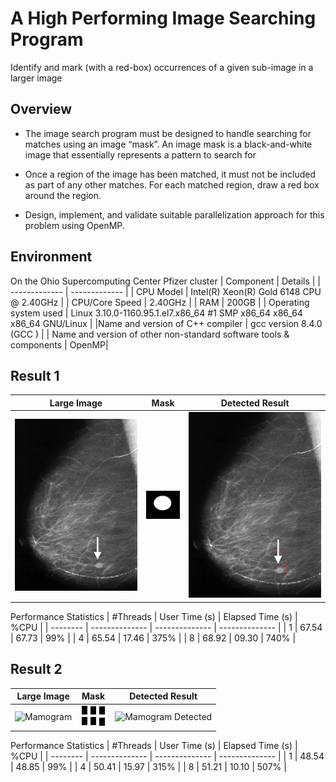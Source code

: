 # A High Performing Image Searching Program
Identify and mark (with a red-box) occurrences of a given sub-image in a larger image 

## Overview
* The image search program must be designed to handle searching for matches using an image “mask”. An image mask is a black-and-white image that essentially represents a pattern to search for

* Once a region of the image has been matched, it must not be included as part of any other matches. For each matched region, draw a red box around the region.

* Design, implement, and validate suitable parallelization approach for this problem using OpenMP.


## Environment
On the Ohio Supercomputing Center Pfizer cluster
| Component  | Details |
| ------------- | ------------- |
| CPU Model  | Intel(R) Xeon(R) Gold 6148 CPU @ 2.40GHz |
| CPU/Core Speed  | 2.40GHz   |
| RAM  | 200GB   |
| Operating system used | Linux 3.10.0-1160.95.1.el7.x86_64 #1 SMP x86_64 x86_64 x86_64 GNU/Linux    |
|Name and version of C++ compiler | gcc version 8.4.0 (GCC )  |
| Name and version of other non-standard software tools & components | OpenMP| 


## Result 1
Large Image             |  Mask                          | Detected Result             |
:-------------------------:|:-------------------------: | :-------------------------: |
![Mamogram](images/Mammogram.png)  |  ![Mamogram Masked](images/Cancer_mask.png) | ![Mamogram Detected](results/image1.png) |

Performance Statistics
| #Threads |	User Time (s) | 	Elapsed Time (s) |	%CPU |
| -------- | -------------- |  -------------- |  -------------- |
| 1	 | 67.54 |	67.73 |	99%  |
| 4	 | 65.54 |	17.46	| 375% |
| 8	 | 68.92	 | 09.30	| 740% |

## Result 2
Large Image             |  Mask                          | Detected Result             |
:-------------------------:|:-------------------------: | :-------------------------: |
![Mamogram](images/MiamiMarcumCenter.png)  |  ![Mamogram Masked](images/WindowPane_mask.png) | ![Mamogram Detected](results/image3.png) |


Performance Statistics
| #Threads |	User Time (s) | 	Elapsed Time (s) |	%CPU |
| -------- | -------------- |  -------------- |  -------------- |
| 1	 | 48.54 |	48.85 |	99%  |
| 4	 | 50.41 |	15.97	| 315% |
| 8	 | 51.21	 | 10.10	| 507% |



